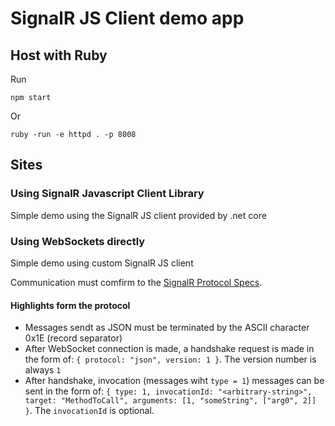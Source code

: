 # SignalR JS Client demo app

## Host with Ruby
Run
``` shell
npm start
```
Or
``` shell
ruby -run -e httpd . -p 8008
```

## Sites

### Using SignalR Javascript Client Library

Simple demo using the SignalR JS client provided by .net core

### Using WebSockets directly

Simple demo using custom SignalR JS client

Communication must comfirm to the [SignalR Protocol Specs](https://github.com/aspnet/SignalR/tree/master/specs).

#### Highlights form the protocol
- Messages sendt as JSON must be terminated by the ASCII character 0x1E (record separator)
- After WebSocket connection is made, a handshake request is made in the form of: `{ protocol: "json", version: 1 }`. The version number is always `1`
- After handshake, invocation (messages wiht `type = 1`) messages can be sent in the form of: `{ type: 1, invocationId: "<arbitrary-string>", target: "MethodToCall", arguments: [1, "someString", ["arg0", 2]] }`. The `invocationId` is optional.